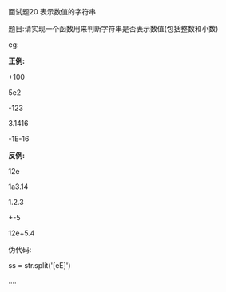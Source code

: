 面试题20 表示数值的字符串

题目:请实现一个函数用来判断字符串是否表示数值(包括整数和小数)

eg:

**正例:**

+100

5e2

-123

3.1416

-1E-16

**反例:**

12e

1a3.14

1.2.3

+-5

12e+5.4



伪代码:

ss = str.split('[eE]')

....



